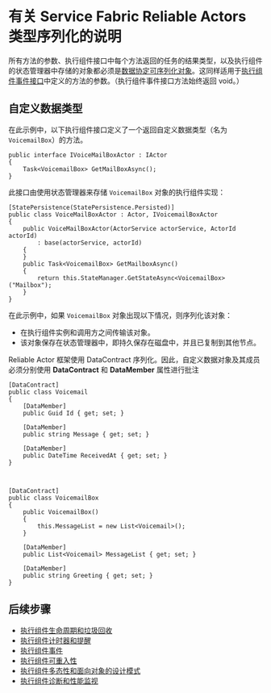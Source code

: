 <properties
    pageTitle="有关执行组件类型序列化的 Reliable Actors 说明 | Azure"
    description="讨论了定义可序列化类的基本要求，这些类可用于定义 Service Fabric Reliable Actors 的状态和接口"
    services="service-fabric"
    documentationcenter=".net"
    author="vturecek"
    manager="timlt"
    editor="" />
<tags
    ms.assetid="6e50e4dc-969a-4a1c-b36c-b292d964c7e3"
    ms.service="service-fabric"
    ms.devlang="dotnet"
    ms.topic="article"
    ms.tgt_pltfrm="NA"
    ms.workload="NA"
    ms.date="02/10/2017"
    wacn.date="03/03/2017"
    ms.author="vturecek" />  


# 有关 Service Fabric Reliable Actors 类型序列化的说明


所有方法的参数、执行组件接口中每个方法返回的任务的结果类型，以及执行组件的状态管理器中存储的对象都必须是[数据协定可序列化对象](https://msdn.microsoft.com/zh-cn/library/ms731923.aspx)。这同样适用于[执行组件事件接口](/documentation/articles/service-fabric-reliable-actors-events/)中定义的方法的参数。（执行组件事件接口方法始终返回 void。）

## 自定义数据类型
在此示例中，以下执行组件接口定义了一个返回自定义数据类型（名为 `VoicemailBox`）的方法。


	public interface IVoiceMailBoxActor : IActor
	{
	    Task<VoicemailBox> GetMailBoxAsync();
	}


此接口由使用状态管理器来存储 `VoicemailBox` 对象的执行组件实现：


	[StatePersistence(StatePersistence.Persisted)]
	public class VoiceMailBoxActor : Actor, IVoicemailBoxActor
	{
	    public VoiceMailBoxActor(ActorService actorService, ActorId actorId)
	        : base(actorService, actorId)
	    {
	    }
	    public Task<VoicemailBox> GetMailboxAsync()
	    {
	        return this.StateManager.GetStateAsync<VoicemailBox>("Mailbox");
	    }
	}



在此示例中，如果 `VoicemailBox` 对象出现以下情况，则序列化该对象：
 - 在执行组件实例和调用方之间传输该对象。
 - 该对象保存在状态管理器中，即持久保存在磁盘中，并且已复制到其他节点。
 
Reliable Actor 框架使用 DataContract 序列化。因此，自定义数据对象及其成员必须分别使用 **DataContract** 和 **DataMember** 属性进行批注


	[DataContract]
	public class Voicemail
	{
	    [DataMember]
	    public Guid Id { get; set; }

	    [DataMember]
	    public string Message { get; set; }

	    [DataMember]
	    public DateTime ReceivedAt { get; set; }
	}



	[DataContract]
	public class VoicemailBox
	{
	    public VoicemailBox()
	    {
	        this.MessageList = new List<Voicemail>();
	    }

	    [DataMember]
	    public List<Voicemail> MessageList { get; set; }

	    [DataMember]
	    public string Greeting { get; set; }
	}


## 后续步骤
 - [执行组件生命周期和垃圾回收](/documentation/articles/service-fabric-reliable-actors-lifecycle/)
 - [执行组件计时器和提醒](/documentation/articles/service-fabric-reliable-actors-timers-reminders/)
 - [执行组件事件](/documentation/articles/service-fabric-reliable-actors-events/)
 - [执行组件可重入性](/documentation/articles/service-fabric-reliable-actors-reentrancy/)
 - [执行组件多态性和面向对象的设计模式](/documentation/articles/service-fabric-reliable-actors-polymorphism/)
 - [执行组件诊断和性能监视](/documentation/articles/service-fabric-reliable-actors-diagnostics/)

<!---HONumber=Mooncake_0227_2017-->